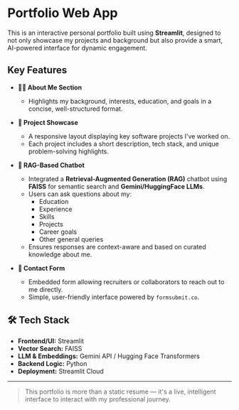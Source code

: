 # Portfolio Web App

This is an interactive personal portfolio built using **Streamlit**, designed to not only showcase my projects and background but also provide a smart, AI-powered interface for dynamic engagement.

##  Key Features

- **🧑‍💼 About Me Section**
  - Highlights my background, interests, education, and goals in a concise, well-structured format.

- **📁 Project Showcase**
  - A responsive layout displaying key software projects I've worked on.
  - Each project includes a short description, tech stack, and unique problem-solving highlights.

- **💬 RAG-Based Chatbot**
  - Integrated a **Retrieval-Augmented Generation (RAG)** chatbot using **FAISS** for semantic search and **Gemini/HuggingFace LLMs**.
  - Users can ask questions about my:
    - Education
    - Experience
    - Skills
    - Projects
    - Career goals
    - Other general queries
  - Ensures responses are context-aware and based on curated knowledge about me.

- **📨 Contact Form**
  - Embedded form allowing recruiters or collaborators to reach out to me directly.
  - Simple, user-friendly interface powered by `formsubmit.co`.

## 🛠 Tech Stack

- **Frontend/UI:** Streamlit
- **Vector Search:** FAISS
- **LLM & Embeddings:** Gemini API / Hugging Face Transformers
- **Backend Logic:** Python
- **Deployment:** Streamlit Cloud

---

> This portfolio is more than a static resume — it's a live, intelligent interface to interact with my professional journey.
